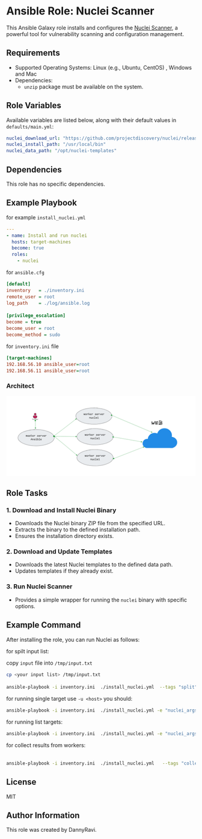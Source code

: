 # Ansible Role: Nuclei Scanner

This Ansible Galaxy role installs and configures the [Nuclei Scanner](https://github.com/projectdiscovery/nuclei), a powerful tool for vulnerability scanning and configuration management.

## Requirements

- Supported Operating Systems: Linux (e.g., Ubuntu, CentOS) , Windows and Mac 
- Dependencies:
  - `unzip` package must be available on the system.

## Role Variables

Available variables are listed below, along with their default values in `defaults/main.yml`:



```yaml
nuclei_download_url: "https://github.com/projectdiscovery/nuclei/releases/latest/download/nuclei.zip"
nuclei_install_path: "/usr/local/bin"
nuclei_data_path: "/opt/nuclei-templates"
```

## Dependencies

This role has no specific dependencies.

## Example Playbook

for example `install_nuclei.yml`

```yaml
---
- name: Install and run nuclei
  hosts: target-machines
  become: true
  roles:
    - nuclei

```

for `ansible.cfg`

```ini
[default]
inventory   = ./inventory.ini
remote_user = root
log_path    = ./log/ansible.log

[privilege_escalation]
become = true
become_user = root
become_method = sudo
```

for `inventory.ini` file
```ini
[target-machines]
192.168.56.10 ansible_user=root
192.168.56.11 ansible_user=root
```

### Architect

![image](./files/arch.png)

## Role Tasks

### 1. Download and Install Nuclei Binary

- Downloads the Nuclei binary ZIP file from the specified URL.
- Extracts the binary to the defined installation path.
- Ensures the installation directory exists.

### 2. Download and Update Templates

- Downloads the latest Nuclei templates to the defined data path.
- Updates templates if they already exist.

### 3. Run Nuclei Scanner

- Provides a simple wrapper for running the `nuclei` binary with specific options.

## Example Command

After installing the role, you can run Nuclei as follows:

for spilt input list:

copy `input` file into `/tmp/input.txt`


```sh
cp <your input list> /tmp/input.txt

ansible-playbook -i inventory.ini  ./install_nuclei.yml  --tags "split"

```

for running single target use `-u <host>` you should:


```sh
ansible-playbook -i inventory.ini  ./install_nuclei.yml -e "nuclei_args= -u example.com -t ssl "  --tags "run"
```
for running list targets:

```sh
ansible-playbook -i inventory.ini  ./install_nuclei.yml -e "nuclei_args='-list /tmp/*.csv -t ssl'"  --tags "run"

```



for collect results from workers:

```sh

ansible-playbook -i inventory.ini  ./install_nuclei.yml   --tags "collect"

```

## License

MIT

## Author Information

This role was created by DannyRavi.

